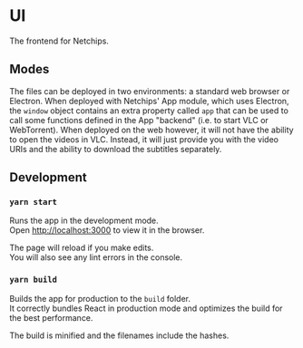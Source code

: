 # UI

The frontend for Netchips.

## Modes

The files can be deployed in two environments: a standard web browser or Electron. When deployed with Netchips' App module, which uses Electron, the `window` object contains an extra property called `app` that can be used to call some functions defined in the App "backend" (i.e. to start VLC or WebTorrent). When deployed on the web however, it will not have the ability to open the videos in VLC. Instead, it will just provide you with the video URIs and the ability to download the subtitles separately.

## Development

### `yarn start`

Runs the app in the development mode.\
Open [http://localhost:3000](http://localhost:3000) to view it in the browser.

The page will reload if you make edits.\
You will also see any lint errors in the console.

### `yarn build`

Builds the app for production to the `build` folder.\
It correctly bundles React in production mode and optimizes the build for the best performance.

The build is minified and the filenames include the hashes.
